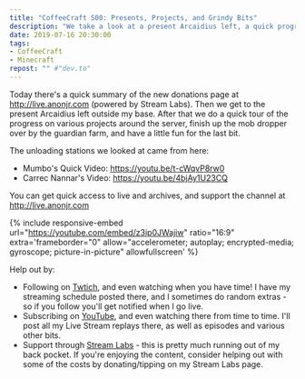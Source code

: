 ```yaml
---
title: "CoffeeCraft S00: Presents, Projects, and Grindy Bits"
description: "We take a look at a present Arcaidius left, a quick progress report on various projects, finish up the mob dropper, and have a little fun."
date: 2019-07-16 20:30:00
tags:
- CoffeeCraft
- Minecraft
repost: "" #"dev.to"
---
```


Today there's a quick summary of the new donations page at <http://live.anonjr.com> (powered by Stream Labs). Then we get to the present Arcaidius left outside my base. After that we do a quick tour of the progress on various projects around the server, finish up the mob dropper over by the guardian farm, and have a little fun for the last bit.

The unloading stations we looked at came from here:
 * Mumbo's Quick Video: <https://youtu.be/t-cWqvP8rw0>
 * Carrec Nannar's Video: <https://youtu.be/4bjAy1U23CQ>

You can get quick access to live and archives, and support the channel at <http://live.anonjr.com>
<!--more-->

{% include responsive-embed url="https://youtube.com/embed/z3ip0JWajiw" ratio="16:9" extra='frameborder="0" allow="accelerometer; autoplay; encrypted-media; gyroscope; picture-in-picture" allowfullscreen' %}

Help out by:
 * Following on [Twtich](https://twitch.tv/AnonJr_Live), and even watching when you have time! I have my streaming schedule posted there, and I sometimes do random extras - so if you follow you'll get notified when I go live.
 * Subscribing on [YouTube](http://www.youtube.com/channel/UCXafqhKHbkSUIrq0LAuu0tw), and even watching there from time to time. I'll post all my Live Stream replays there, as well as episodes and various other bits.
 * Support through [Stream Labs](https://streamlabs.com/anonjr_live) - this is pretty much running out of my back pocket. If you're enjoying the content, consider helping out with some of the costs by donating/tipping on my Stream Labs page.